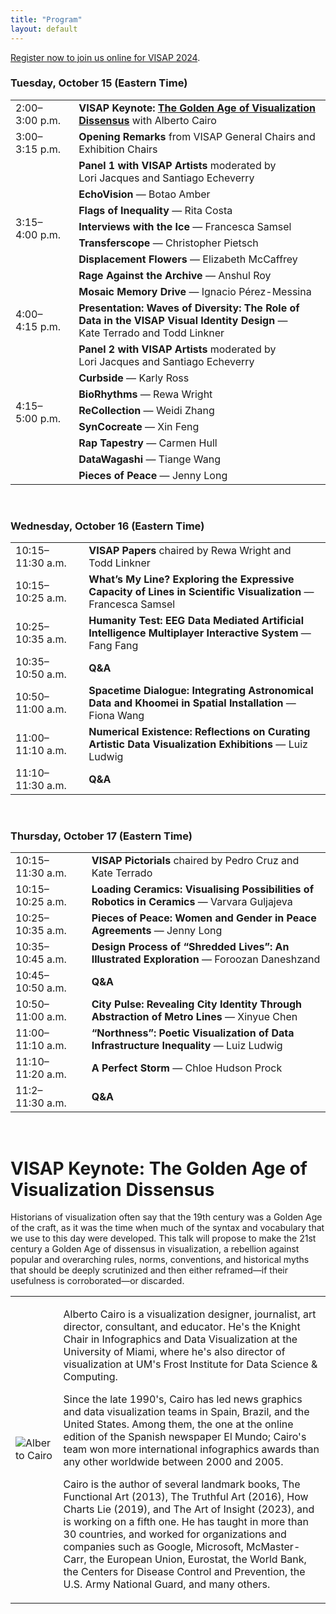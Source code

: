 ```yaml
---
title: "Program"
layout: default
---
```


[Register now to join us online for VISAP 2024](https://www.eventbrite.com/e/2024-ieee-vis-visualization-and-visual-analytics-tickets-885829258157).

<h3><strong>Tuesday, October 15</strong> (Eastern Time)</h3>

<table class="table">
  <tbody>
    <tr>
      <td class="time">2:00&ndash;3:00&nbsp;p.m.</td>
      <td class="l1">
        <strong>VISAP Keynote: <a href="#keynote">The Golden Age of Visualization Dissensus</a></strong> with Alberto&nbsp;Cairo
      </td>
    </tr>
    <tr>
      <td class="time">3:00&ndash;3:15&nbsp;p.m.</td>
      <td class="l2">
        <strong>Opening Remarks</strong> from VISAP General&nbsp;Chairs and Exhibition&nbsp;Chairs
      </td>
    </tr>
    <tr>
      <td rowspan="8" class="time">3:15&ndash;4:00&nbsp;p.m.</td>
      <td class="l3">
        <strong>Panel 1 with VISAP Artists</strong> moderated by Lori&nbsp;Jacques and Santiago&nbsp;Echeverry
      </td>
    </tr>
    <tr>
      <td><strong>EchoVision</strong> &mdash; Botao&nbsp;Amber&nbsp;</td>
    </tr>
    <tr>
      <td><strong>Flags of Inequality</strong> &mdash; Rita&nbsp;Costa</td>
    </tr>
    <tr>
      <td>
        <strong>Interviews with the Ice</strong> &mdash; Francesca&nbsp;Samsel
      </td>
    </tr>
    <tr>
      <td>
        <strong>Transferscope</strong> &mdash; Christopher&nbsp;Pietsch
      </td>
    </tr>
    <tr>
      <td>
        <strong>Displacement Flowers</strong> &mdash; Elizabeth&nbsp;McCaffrey
      </td>
    </tr>
    <tr>
      <td><strong>Rage Against the Archive</strong> &mdash; Anshul&nbsp;Roy</td>
    </tr>
    <tr>
      <td>
        <strong>Mosaic Memory Drive</strong> &mdash; Ignacio&nbsp;Pérez-Messina
      </td>
    </tr>
    <tr>
      <td class="time">4:00&ndash;4:15&nbsp;p.m.</td>
      <td class="l2">
        <strong>Presentation: Waves of Diversity: The Role of Data in the VISAP Visual Identity Design</strong> &mdash; Kate&nbsp;Terrado and Todd&nbsp;Linkner
      </td>
    </tr>
    <tr>
      <td rowspan="8" class="time">4:15&ndash;5:00&nbsp;p.m.</td>
      <td class="l3">
        <strong>Panel 2 with VISAP Artists</strong> moderated by Lori&nbsp;Jacques and Santiago&nbsp;Echeverry
      </td>
    </tr>
    <tr>
      <td><strong>Curbside</strong> &mdash; Karly&nbsp;Ross</td>
    </tr>
    <tr>
      <td><strong>BioRhythms</strong> &mdash; Rewa&nbsp;Wright</td>
    </tr>
    <tr>
      <td><strong>ReCollection</strong> &mdash; Weidi&nbsp;Zhang</td>
    </tr>
    <tr>
      <td><strong>SynCocreate</strong> &mdash; Xin&nbsp;Feng</td>
    </tr>
    <tr>
      <td><strong>Rap Tapestry</strong> &mdash; Carmen&nbsp;Hull</td>
    </tr>
    <tr>
      <td><strong>DataWagashi</strong> &mdash; Tiange&nbsp;Wang</td>
    </tr>
    <tr>
      <td><strong>Pieces of Peace</strong> &mdash; Jenny&nbsp;Long</td>
    </tr>
  </tbody>
</table>

<p>&nbsp;</p>

<h3><strong>Wednesday, October 16</strong> (Eastern Time)</h3>

<table class="table">
  <tbody>
    <tr>
      <td class="time">10:15&ndash;11:30&nbsp;a.m.</td>
      <td class="l2">
        <strong>VISAP Papers</strong> chaired by Rewa&nbsp;Wright and Todd&nbsp;Linkner
      </td>
    </tr>
    <tr>
      <td class="time">10:15&ndash;10:25&nbsp;a.m.</td>
      <td>
        <strong>What&rsquo;s My Line? Exploring the Expressive Capacity of Lines in Scientific Visualization</strong>  &mdash; Francesca Samsel
      </td>
    </tr>
    <tr>
      <td class="time">10:25&ndash;10:35&nbsp;a.m.</td>
      <td>
        <strong>Humanity Test: EEG Data Mediated Artificial Intelligence Multiplayer Interactive System</strong> &mdash; Fang Fang
      </td>
    </tr>
    <tr>
      <td class="time">10:35&ndash;10:50&nbsp;a.m.</td>
      <td><strong>Q&amp;A</strong></td>
    </tr>
    <tr>
      <td class="time">10:50&ndash;11:00&nbsp;a.m.</td>
      <td>
        <strong>Spacetime Dialogue: Integrating Astronomical Data and Khoomei in Spatial Installation</strong> &mdash; Fiona Wang
      </td>
    </tr>
    <tr>
      <td class="time">11:00&ndash;11:10&nbsp;a.m.</td>
      <td>
        <strong>Numerical Existence: Reflections on Curating Artistic Data Visualization Exhibitions</strong> &mdash; Luiz Ludwig
      </td>
    </tr>
    <tr>
      <td class="time">11:10&ndash;11:30&nbsp;a.m.</td>
      <td><strong>Q&amp;A</strong></td>
    </tr>
  </tbody>
</table>

<p>&nbsp;</p>

<h3><strong>Thursday, October 17</strong> (Eastern Time)</h3>

<table class="table">
  <tbody>
    <tr>
      <td class="time">10:15&ndash;11:30&nbsp;a.m.</td>
      <td class="l2">
        <strong>VISAP Pictorials</strong> chaired by Pedro&nbsp;Cruz and Kate&nbsp;Terrado
      </td>
    </tr>
    <tr>
      <td class="time">10:15&ndash;10:25&nbsp;a.m.</td>
      <td>
        <strong>Loading Ceramics: Visualising Possibilities of Robotics in Ceramics</strong> &mdash; Varvara Guljajeva
      </td>
    </tr>
    <tr>
      <td class="time">10:25&ndash;10:35&nbsp;a.m.</td>
      <td>
        <strong>Pieces of Peace: Women and Gender in Peace Agreements</strong> &mdash; Jenny Long
      </td>
    </tr>
    <tr>
      <td class="time">10:35&ndash;10:45&nbsp;a.m.</td>
      <td>
        <strong>Design Process of &ldquo;Shredded Lives&rdquo;: An Illustrated Exploration</strong> &mdash; Foroozan Daneshzand
      </td>
    </tr>
    <tr>
      <td class="time">10:45&ndash;10:50&nbsp;a.m.</td>
      <td><strong>Q&amp;A</strong></td>
    </tr>
    <tr>
      <td class="time">10:50&ndash;11:00&nbsp;a.m.</td>
      <td>
        <strong>City Pulse: Revealing City Identity Through Abstraction of Metro Lines</strong> &mdash; Xinyue Chen
      </td>
    </tr>
    <tr>
      <td class="time">11:00&ndash;11:10&nbsp;a.m.</td>
      <td>
        <strong>&ldquo;Northness&rdquo;: Poetic Visualization of Data Infrastructure Inequality</strong> &mdash; Luiz Ludwig
      </td>
    </tr>
    <tr>
      <td class="time">11:10&ndash;11:20&nbsp;a.m.</td>
      <td><strong>A Perfect Storm</strong> &mdash; Chloe Hudson Prock</td>
    </tr>
    <tr>
      <td class="time">11:2&ndash;11:30&nbsp;a.m.</td>
      <td><strong>Q&amp;A</strong></td>
    </tr>
  </tbody>
</table>

<a name="keynote"></a>

<p>&nbsp;</p>

# VISAP Keynote: The Golden Age of Visualization Dissensus

Historians of visualization often say that the 19th century was a Golden Age of the craft, as it was the time when much of the syntax and vocabulary that we use to this day were developed. This talk will propose to make the 21st century a Golden Age of dissensus in visualization, a rebellion against popular and overarching rules, norms, conventions, and historical myths that should be deeply scrutinized and then either reframed—if their usefulness is corroborated—or discarded.

<table class="contributor">
<tr>
  <td class="headshot">
    <img src="{{ '/images/headshots/alberto-cairo.png' | url }}" alt="Alberto Cairo">
  </td>
  <td class="bio">
    <p>Alberto Cairo is a visualization designer, journalist, art director, consultant, and educator. He's the Knight Chair in Infographics and Data Visualization at the University of Miami, where he's also director of visualization at UM's Frost Institute for Data Science & Computing.</p>
    <p>Since the late 1990's, Cairo has led news graphics and data visualization teams in Spain, Brazil, and the United States. Among them, the one at the online edition of the Spanish newspaper El Mundo; Cairo's team won more international infographics awards than any other worldwide between 2000 and 2005.</p>
    <p>Cairo is the author of several landmark books, The Functional Art (2013), The Truthful Art (2016), How Charts Lie (2019), and The Art of Insight (2023), and is working on a fifth one. He has taught in more than 30 countries, and worked for organizations and companies such as Google, Microsoft, McMaster-Carr, the European Union, Eurostat, the World Bank, the Centers for Disease Control and Prevention, the U.S. Army National Guard, and many others.</p>
  </td>
</tr>
</table>


